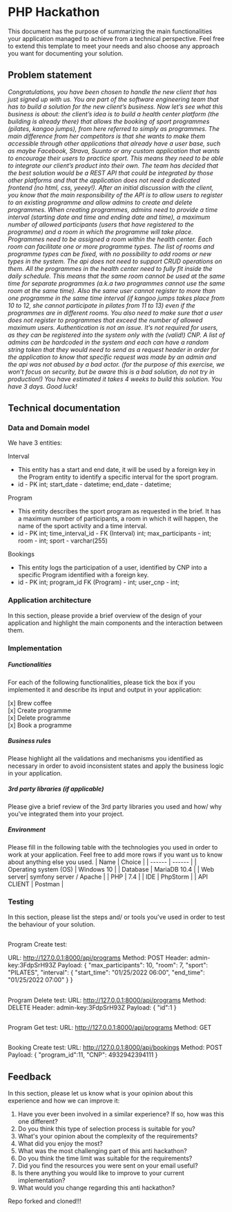 # PHP Hackathon
This document has the purpose of summarizing the main functionalities your application managed to achieve from a technical perspective. Feel free to extend this template to meet your needs and also choose any approach you want for documenting your solution.

## Problem statement
*Congratulations, you have been chosen to handle the new client that has just signed up with us.  You are part of the software engineering team that has to build a solution for the new client’s business.
Now let’s see what this business is about: the client’s idea is to build a health center platform (the building is already there) that allows the booking of sport programmes (pilates, kangoo jumps), from here referred to simply as programmes. The main difference from her competitors is that she wants to make them accessible through other applications that already have a user base, such as maybe Facebook, Strava, Suunto or any custom application that wants to encourage their users to practice sport. This means they need to be able to integrate our client’s product into their own.
The team has decided that the best solution would be a REST API that could be integrated by those other platforms and that the application does not need a dedicated frontend (no html, css, yeeey!). After an initial discussion with the client, you know that the main responsibility of the API is to allow users to register to an existing programme and allow admins to create and delete programmes.
When creating programmes, admins need to provide a time interval (starting date and time and ending date and time), a maximum number of allowed participants (users that have registered to the programme) and a room in which the programme will take place.
Programmes need to be assigned a room within the health center. Each room can facilitate one or more programme types. The list of rooms and programme types can be fixed, with no possibility to add rooms or new types in the system. The api does not need to support CRUD operations on them.
All the programmes in the health center need to fully fit inside the daily schedule. This means that the same room cannot be used at the same time for separate programmes (a.k.a two programmes cannot use the same room at the same time). Also the same user cannot register to more than one programme in the same time interval (if kangoo jumps takes place from 10 to 12, she cannot participate in pilates from 11 to 13) even if the programmes are in different rooms. You also need to make sure that a user does not register to programmes that exceed the number of allowed maximum users.
Authentication is not an issue. It’s not required for users, as they can be registered into the system only with the (valid!) CNP. A list of admins can be hardcoded in the system and each can have a random string token that they would need to send as a request header in order for the application to know that specific request was made by an admin and the api was not abused by a bad actor. (for the purpose of this exercise, we won’t focus on security, but be aware this is a bad solution, do not try in production!)
You have estimated it takes 4 weeks to build this solution. You have 3 days. Good luck!*

## Technical documentation
### Data and Domain model
We have 3 entities: 

Interval
- This entity has a start and end date, it will be used by a foreign key in the Program entity to identify a specific interval for the sport program.
- id - PK int; start_date - datetime; end_date - datetime;

Program 
- This entity describes the sport program as requested in the brief. It has a maximum number of participants, a room in which it will happen, the name of the sport
activity and a time interval.
- id - PK int; time_interval_id - FK (Interval) int; max_participants - int; room - int; sport - varchar(255)

Bookings
- This entity logs the participation of a user, identified by CNP into a specific Program identified with a foreign key.
- id - PK int; program_id FK (Program) - int; user_cnp - int;

### Application architecture
In this section, please provide a brief overview of the design of your application and highlight the main components and the interaction between them.
###  Implementation
##### Functionalities
For each of the following functionalities, please tick the box if you implemented it and describe its input and output in your application:

[x] Brew coffee \
[x] Create programme \
[x] Delete programme \
[x] Book a programme 

##### Business rules
Please highlight all the validations and mechanisms you identified as necessary in order to avoid inconsistent states and apply the business logic in your application.

##### 3rd party libraries (if applicable)
Please give a brief review of the 3rd party libraries you used and how/ why you've integrated them into your project.

##### Environment
Please fill in the following table with the technologies you used in order to work at your application. Feel free to add more rows if you want us to know about anything else you used.
| Name | Choice |
| ------ | ------ |
| Operating system (OS) | Windows 10 |
| Database  | MariaDB 10.4 |
| Web server| symfony server / Apache |
| PHP | 7.4 |
| IDE | PhpStorm |
| API CLIENT | Postman | 

### Testing
In this section, please list the steps and/ or tools you've used in order to test the behaviour of your solution.

##
Program Create test:

URL: http://127.0.0.1:8000/api/programs
Method: POST
Header: admin-key:3FdpSrH93Z
Payload:
{
"max_participants": 10,
"room": 7,
"sport": "PILATES",
"interval": 
    {
    "start_time": "01/25/2022 06:00",
    "end_time": "01/25/2022 07:00"
    }
}

##
Program Delete test:
URL: http://127.0.0.1:8000/api/programs
Method: DELETE
Header: admin-key:3FdpSrH93Z
Payload:
{
    "id":1
}

##
Program Get test:
URL: http://127.0.0.1:8000/api/programs
Method: GET

##
Booking Create test:
URL: http://127.0.0.1:8000/api/bookings
Method: POST
Payload:
{
    "program_id":11,
    "CNP": 4932942394111
}

## Feedback
In this section, please let us know what is your opinion about this experience and how we can improve it:

1. Have you ever been involved in a similar experience? If so, how was this one different?
2. Do you think this type of selection process is suitable for you?
3. What's your opinion about the complexity of the requirements?
4. What did you enjoy the most?
5. What was the most challenging part of this anti hackathon?
6. Do you think the time limit was suitable for the requirements?
7. Did you find the resources you were sent on your email useful?
8. Is there anything you would like to improve to your current implementation?
9. What would you change regarding this anti hackathon?

Repo forked and cloned!!!